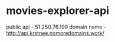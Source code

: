 # movies-explorer-api
public api - 51.250.76.199
domain name - http://api.krstnee.nomoredomains.work/
